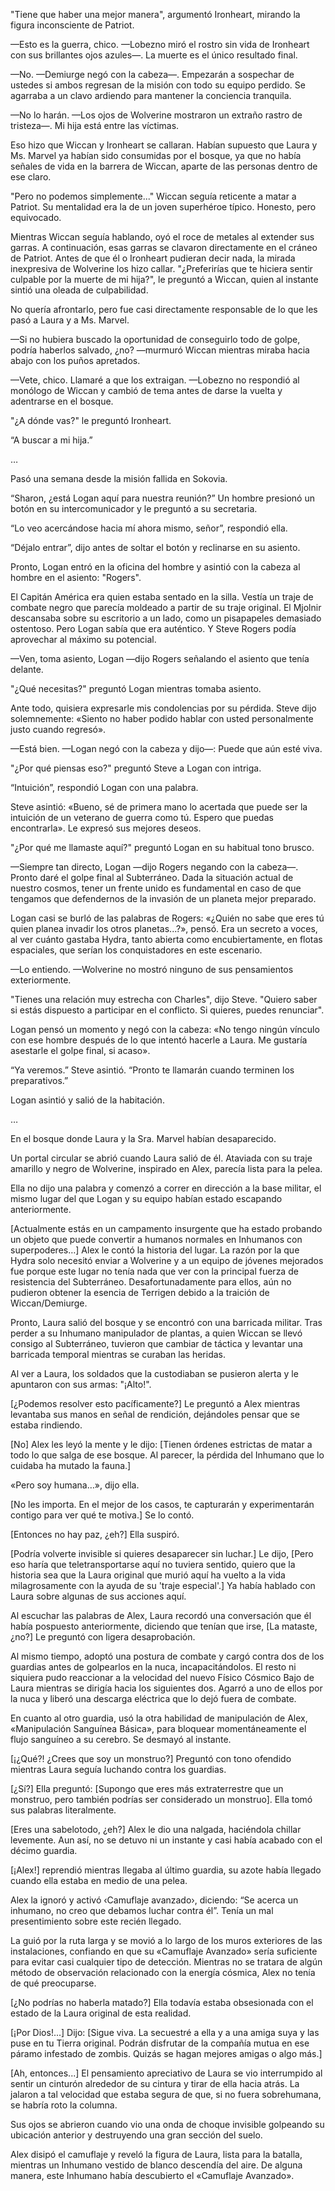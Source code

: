 
"Tiene que haber una mejor manera", argumentó Ironheart, mirando la figura inconsciente de Patriot.

—Esto es la guerra, chico. —Lobezno miró el rostro sin vida de Ironheart con sus brillantes ojos azules—. La muerte es el único resultado final.

—No. —Demiurge negó con la cabeza—. Empezarán a sospechar de ustedes si ambos regresan de la misión con todo su equipo perdido. Se agarraba a un clavo ardiendo para mantener la conciencia tranquila.

—No lo harán. —Los ojos de Wolverine mostraron un extraño rastro de tristeza—. Mi hija está entre las víctimas.

Eso hizo que Wiccan y Ironheart se callaran. Habían supuesto que Laura y Ms. Marvel ya habían sido consumidas por el bosque, ya que no había señales de vida en la barrera de Wiccan, aparte de las personas dentro de ese claro.

"Pero no podemos simplemente..." Wiccan seguía reticente a matar a Patriot. Su mentalidad era la de un joven superhéroe típico. Honesto, pero equivocado.

Mientras Wiccan seguía hablando, oyó el roce de metales al extender sus garras. A continuación, esas garras se clavaron directamente en el cráneo de Patriot. Antes de que él o Ironheart pudieran decir nada, la mirada inexpresiva de Wolverine los hizo callar. "¿Preferirías que te hiciera sentir culpable por la muerte de mi hija?", le preguntó a Wiccan, quien al instante sintió una oleada de culpabilidad.

No quería afrontarlo, pero fue casi directamente responsable de lo que les pasó a Laura y a Ms. Marvel.

—Si no hubiera buscado la oportunidad de conseguirlo todo de golpe, podría haberlos salvado, ¿no? —murmuró Wiccan mientras miraba hacia abajo con los puños apretados.

—Vete, chico. Llamaré a que los extraigan. —Lobezno no respondió al monólogo de Wiccan y cambió de tema antes de darse la vuelta y adentrarse en el bosque.

"¿A dónde vas?" le preguntó Ironheart.

“A buscar a mi hija.”

…

Pasó una semana desde la misión fallida en Sokovia.

“Sharon, ¿está Logan aquí para nuestra reunión?” Un hombre presionó un botón en su intercomunicador y le preguntó a su secretaria.

“Lo veo acercándose hacia mí ahora mismo, señor”, respondió ella.

“Déjalo entrar”, dijo antes de soltar el botón y reclinarse en su asiento.

Pronto, Logan entró en la oficina del hombre y asintió con la cabeza al hombre en el asiento: "Rogers".

El Capitán América era quien estaba sentado en la silla. Vestía un traje de combate negro que parecía moldeado a partir de su traje original. El Mjolnir descansaba sobre su escritorio a un lado, como un pisapapeles demasiado ostentoso. Pero Logan sabía que era auténtico. Y Steve Rogers podía aprovechar al máximo su potencial.

—Ven, toma asiento, Logan —dijo Rogers señalando el asiento que tenía delante.

"¿Qué necesitas?" preguntó Logan mientras tomaba asiento.

Ante todo, quisiera expresarle mis condolencias por su pérdida. Steve dijo solemnemente: «Siento no haber podido hablar con usted personalmente justo cuando regresó».

—Está bien. —Logan negó con la cabeza y dijo—: Puede que aún esté viva.

"¿Por qué piensas eso?" preguntó Steve a Logan con intriga.

“Intuición”, respondió Logan con una palabra.

Steve asintió: «Bueno, sé de primera mano lo acertada que puede ser la intuición de un veterano de guerra como tú. Espero que puedas encontrarla». Le expresó sus mejores deseos.

"¿Por qué me llamaste aquí?" preguntó Logan en su habitual tono brusco.

—Siempre tan directo, Logan —dijo Rogers negando con la cabeza—. Pronto daré el golpe final al Subterráneo. Dada la situación actual de nuestro cosmos, tener un frente unido es fundamental en caso de que tengamos que defendernos de la invasión de un planeta mejor preparado.

Logan casi se burló de las palabras de Rogers: «¿Quién no sabe que eres tú quien planea invadir los otros planetas...?», pensó. Era un secreto a voces, al ver cuánto gastaba Hydra, tanto abierta como encubiertamente, en flotas espaciales, que serían los conquistadores en este escenario.

—Lo entiendo. —Wolverine no mostró ninguno de sus pensamientos exteriormente.

"Tienes una relación muy estrecha con Charles", dijo Steve. "Quiero saber si estás dispuesto a participar en el conflicto. Si quieres, puedes renunciar".

Logan pensó un momento y negó con la cabeza: «No tengo ningún vínculo con ese hombre después de lo que intentó hacerle a Laura. Me gustaría asestarle el golpe final, si acaso».

“Ya veremos.” Steve asintió. “Pronto te llamarán cuando terminen los preparativos.”

Logan asintió y salió de la habitación.

…

En el bosque donde Laura y la Sra. Marvel habían desaparecido.

Un portal circular se abrió cuando Laura salió de él. Ataviada con su traje amarillo y negro de Wolverine, inspirado en Alex, parecía lista para la pelea.

Ella no dijo una palabra y comenzó a correr en dirección a la base militar, el mismo lugar del que Logan y su equipo habían estado escapando anteriormente.

[Actualmente estás en un campamento insurgente que ha estado probando un objeto que puede convertir a humanos normales en Inhumanos con superpoderes…] Alex le contó la historia del lugar. La razón por la que Hydra solo necesitó enviar a Wolverine y a un equipo de jóvenes mejorados fue porque este lugar no tenía nada que ver con la principal fuerza de resistencia del Subterráneo. Desafortunadamente para ellos, aún no pudieron obtener la esencia de Terrigen debido a la traición de Wiccan/Demiurge.

Pronto, Laura salió del bosque y se encontró con una barricada militar. Tras perder a su Inhumano manipulador de plantas, a quien Wiccan se llevó consigo al Subterráneo, tuvieron que cambiar de táctica y levantar una barricada temporal mientras se curaban las heridas.

Al ver a Laura, los soldados que la custodiaban se pusieron alerta y le apuntaron con sus armas: "¡Alto!".

[¿Podemos resolver esto pacíficamente?] Le preguntó a Alex mientras levantaba sus manos en señal de rendición, dejándoles pensar que se estaba rindiendo.

[No] Alex les leyó la mente y le dijo: [Tienen órdenes estrictas de matar a todo lo que salga de ese bosque. Al parecer, la pérdida del Inhumano que lo cuidaba ha mutado la fauna.]

«Pero soy humana…», dijo ella.

[No les importa. En el mejor de los casos, te capturarán y experimentarán contigo para ver qué te motiva.] Se lo contó.

[Entonces no hay paz, ¿eh?] Ella suspiró.

[Podría volverte invisible si quieres desaparecer sin luchar.] Le dijo, [Pero eso haría que teletransportarse aquí no tuviera sentido, quiero que la historia sea que la Laura original que murió aquí ha vuelto a la vida milagrosamente con la ayuda de su 'traje especial'.] Ya había hablado con Laura sobre algunas de sus acciones aquí.

Al escuchar las palabras de Alex, Laura recordó una conversación que él había pospuesto anteriormente, diciendo que tenían que irse, [La mataste, ¿no?] Le preguntó con ligera desaprobación.

Al mismo tiempo, adoptó una postura de combate y cargó contra dos de los guardias antes de golpearlos en la nuca, incapacitándolos. El resto ni siquiera pudo reaccionar a la velocidad del nuevo Físico Cósmico Bajo de Laura mientras se dirigía hacia los siguientes dos. Agarró a uno de ellos por la nuca y liberó una descarga eléctrica que lo dejó fuera de combate.

En cuanto al otro guardia, usó la otra habilidad de manipulación de Alex, «Manipulación Sanguínea Básica», para bloquear momentáneamente el flujo sanguíneo a su cerebro. Se desmayó al instante.

[¡¿Qué?! ¿Crees que soy un monstruo?] Preguntó con tono ofendido mientras Laura seguía luchando contra los guardias.

[¿Sí?] Ella preguntó: [Supongo que eres más extraterrestre que un monstruo, pero también podrías ser considerado un monstruo]. Ella tomó sus palabras literalmente.

[Eres una sabelotodo, ¿eh?] Alex le dio una nalgada, haciéndola chillar levemente. Aun así, no se detuvo ni un instante y casi había acabado con el décimo guardia.

[¡Alex!] reprendió mientras llegaba al último guardia, su azote había llegado cuando ella estaba en medio de una pelea.

Alex la ignoró y activó ‹Camuflaje avanzado›, diciendo: “Se acerca un inhumano, no creo que debamos luchar contra él”. Tenía un mal presentimiento sobre este recién llegado.

La guió por la ruta larga y se movió a lo largo de los muros exteriores de las instalaciones, confiando en que su «Camuflaje Avanzado» sería suficiente para evitar casi cualquier tipo de detección. Mientras no se tratara de algún método de observación relacionado con la energía cósmica, Alex no tenía de qué preocuparse.

[¿No podrías no haberla matado?] Ella todavía estaba obsesionada con el estado de la Laura original de esta realidad.

[¡Por Dios!...] Dijo: [Sigue viva. La secuestré a ella y a una amiga suya y las puse en tu Tierra original. Podrán disfrutar de la compañía mutua en ese páramo infestado de zombis. Quizás se hagan mejores amigas o algo más.]

[Ah, entonces...] El pensamiento apreciativo de Laura se vio interrumpido al sentir un cinturón alrededor de su cintura y tirar de ella hacia atrás. La jalaron a tal velocidad que estaba segura de que, si no fuera sobrehumana, se habría roto la columna.

Sus ojos se abrieron cuando vio una onda de choque invisible golpeando su ubicación anterior y destruyendo una gran sección del suelo.

Alex disipó el camuflaje y reveló la figura de Laura, lista para la batalla, mientras un Inhumano vestido de blanco descendía del aire. De alguna manera, este Inhumano había descubierto el «Camuflaje Avanzado».
